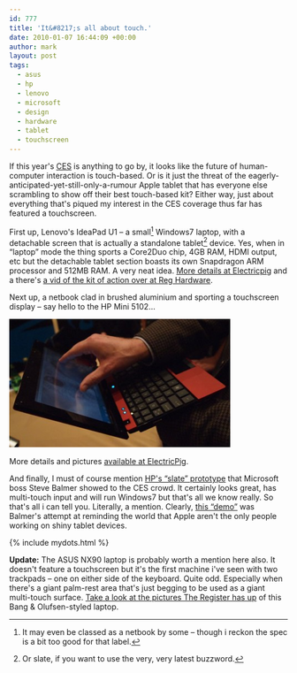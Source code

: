 ```yaml
---
id: 777
title: 'It&#8217;s all about touch.'
date: 2010-01-07 16:44:09 +00:00
author: mark
layout: post
tags:
  - asus
  - hp
  - lenovo
  - microsoft
  - design
  - hardware
  - tablet
  - touchscreen
---
```

If this year's [CES](http://www.cesweb.org/) is anything to go by, it looks like the future of human-computer interaction is touch-based. Or is it just the threat of the eagerly-anticipated-yet-still-only-a-rumour Apple tablet that has everyone else scrambling to show off their best touch-based kit? Either way, just about everything that's piqued my interest in the CES coverage thus far has featured a touchscreen.

First up, Lenovo's IdeaPad U1 &#8211; a small[^fn-netbookeven] Windows7 laptop, with a detachable screen that is actually a standalone tablet[^fn-slateeven] device. Yes, when in &#8220;laptop&#8221; mode the thing sports a Core2Duo chip, 4GB RAM, HDMI output, etc but the detachable tablet section boasts its own Snapdragon ARM processor and 512MB RAM. A very neat idea. [More details at Electricpig](http://www.electricpig.co.uk/2010/01/06/lenovo-ideapad-u1-netbook-transforms-into-a-tablet/) and a there's [a vid of the kit of action over at Reg Hardware](http://www.reghardware.co.uk/2010/01/07/ces_video_lenovo_hybrid_laptop/).

Next up, a netbook clad in brushed aluminium and sporting a touchscreen display &#8211; say hello to the HP Mini 5102&#8230;

![hp mini 5102](/images/fromwp/2010/01/mini5102.jpg)

More details and pictures [available at ElectricPig](http://www.electricpig.co.uk/2010/01/07/hp-mini-5102-touchscreen-netbook-revealed/).

And finally, I must of course mention [HP's &#8220;slate&#8221; prototype](http://gizmodo.com/5442200/hps-windows-7-slate-device-revealed-by-steve-ballmer) that Microsoft boss Steve Balmer showed to the CES crowd. It certainly looks great, has multi-touch input and will run Windows7 but that's all we know really. So that's all i can tell you. Literally, a mention. Clearly, [this &#8220;demo&#8221;](http://www.theregister.co.uk/2010/01/07/ballmer_demos_slates/) was Balmer's attempt at reminding the world that Apple aren't the only people working on shiny tablet devices.

[^fn-netbookeven]: It may even be classed as a netbook by some &#8211; though i reckon the spec is a bit too good for that label.

[^fn-slateeven]: Or slate, if you want to use the very, very latest buzzword.

{% include mydots.html %}

**Update:** The ASUS NX90 laptop is probably worth a mention here also. It doesn't feature a touchscreen but it's the first machine i've seen with two trackpads &#8211; one on either side of the keyboard. Quite odd. Especially when there's a giant palm-rest area that's just begging to be used as a giant multi-touch surface. [Take a look at the pictures The Register has up](http://www.reghardware.co.uk/2010/01/06/bando_asus_nx90/) of this Bang & Olufsen-styled laptop.
